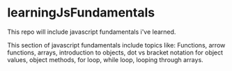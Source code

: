 # learningJsFundamentals

This repo will include javascript fundamentals i've learned.

This section of javascript fundamentals include topics like: Functions, arrow functions, arrays, introduction to objects, dot vs bracket notation for object values, object methods, for loop, while loop, looping through arrays.

